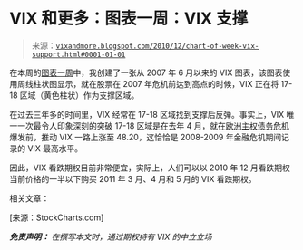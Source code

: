 <!--yml

分类：未分类

日期：2024-05-18 16:57:03

-->

# VIX 和更多：图表一周：VIX 支撑

> 来源：[`vixandmore.blogspot.com/2010/12/chart-of-week-vix-support.html#0001-01-01`](http://vixandmore.blogspot.com/2010/12/chart-of-week-vix-support.html#0001-01-01)

在本周的[图表一周](http://vixandmore.blogspot.com/search/label/chart%20of%20the%20week)中，我创建了一张从 2007 年 6 月以来的 VIX 图表，该图表使用周线柱状图显示，就在股票在 2007 年危机前达到高点的时候，VIX 正在将 17-18 区域（黄色柱状）作为支撑区域。

在过去三年多的时间里，VIX 经常在 17-18 区域找到支撑后反弹。事实上，VIX 唯一一次最令人印象深刻的突破 17-18 区域是在去年 4 月，就在[欧洲主权债务危机](http://vixandmore.blogspot.com/search/label/European%20sovereign%20debt%20crisis)爆发前，推动 VIX 一路上涨至 48.20，这恰恰是 2008-2009 年金融危机期间记录的 VIX 最高水平。

因此，VIX 看跌期权目前非常便宜，实际上，人们可以以 2010 年 12 月看跌期权当前价格的一半以下购买 2011 年 3 月、4 月和 5 月的 VIX 看跌期权。

相关文章：

[来源：StockCharts.com]

***免责声明：*** *在撰写本文时，通过期权持有 VIX 的中立立场*
